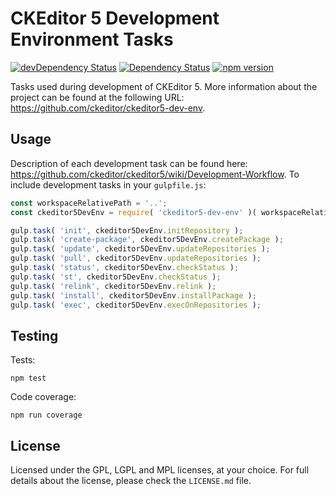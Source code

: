 CKEditor 5 Development Environment Tasks
========================================

[![devDependency Status](https://david-dm.org/ckeditor/ckeditor5-dev-env/dev-status.svg)](https://david-dm.org/ckeditor/ckeditor5-dev-env#info=devDependencies)
[![Dependency Status](https://david-dm.org/ckeditor/ckeditor5-dev-env/status.svg)](https://david-dm.org/ckeditor/ckeditor5-dev-env#info=dependencies)
[![npm version](https://badge.fury.io/js/ckeditor5-dev-env.svg)](https://badge.fury.io/js/ckeditor5-dev-env)

Tasks used during development of CKEditor 5. More information about the project can be found at the following URL: <https://github.com/ckeditor/ckeditor5-dev-env>.

## Usage

Description of each development task can be found here: <https://github.com/ckeditor/ckeditor5/wiki/Development-Workflow>.
To include development tasks in your `gulpfile.js`:
```js
const workspaceRelativePath = '..';
const ckeditor5DevEnv = require( 'ckeditor5-dev-env' )( workspaceRelativePath );

gulp.task( 'init', ckeditor5DevEnv.initRepository );
gulp.task( 'create-package', ckeditor5DevEnv.createPackage );
gulp.task( 'update', ckeditor5DevEnv.updateRepositories );
gulp.task( 'pull', ckeditor5DevEnv.updateRepositories );
gulp.task( 'status', ckeditor5DevEnv.checkStatus );
gulp.task( 'st', ckeditor5DevEnv.checkStatus );
gulp.task( 'relink', ckeditor5DevEnv.relink );
gulp.task( 'install', ckeditor5DevEnv.installPackage );
gulp.task( 'exec', ckeditor5DevEnv.execOnRepositories );
```

## Testing

Tests:

```
npm test
```

Code coverage:

```
npm run coverage
```

## License

Licensed under the GPL, LGPL and MPL licenses, at your choice. For full details about the license, please check the `LICENSE.md` file.
